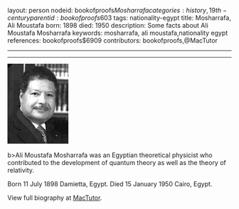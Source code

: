 layout: person
nodeid: bookofproofs$Mosharrafa
categories: history,19th-century
parentid: bookofproofs$603
tags: nationality-egypt
title: Mosharrafa, Ali Moustafa
born: 1898
died: 1950
description: Some facts about Ali Moustafa Mosharrafa
keywords: mosharrafa, ali moustafa,nationality egypt
references: bookofproofs$6909
contributors: bookofproofs,@MacTutor

---


---

![Mosharrafa.jpg](https://github.com/bookofproofs/bookofproofs.github.io/blob/main/_sources/_assets/images/portraits/Mosharrafa.jpg?raw=true)

b>Ali Moustafa Mosharrafa was an Egyptian theoretical physicist who contributed to the development of quantum theory as well as the theory of relativity.

Born 11 July 1898 Damietta, Egypt. Died 15 January 1950 Cairo, Egypt.


View full biography at [MacTutor](https://mathshistory.st-andrews.ac.uk/Biographies/Mosharrafa/).